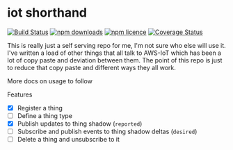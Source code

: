 # iot shorthand

[![Build Status](https://travis-ci.org/chrisns/iot-shorthand.svg?branch=master)](https://travis-ci.org/chrisns/iot-shorthand)
[![npm downloads](https://img.shields.io/npm/dt/@chrisns/iot-shorthand.svg)](https://img.shields.io/npm/dt/@chrisns/iot-shorthand.svg "View this project on npm")
[![npm licence](https://img.shields.io/npm/l/@chrisns/iot-shorthand.svg)](https://img.shields.io/npm/l/@chrisns/iot-shorthand.svg "View this project on npm")
[![Coverage Status](https://coveralls.io/repos/github/chrisns/iot-shorthand/badge.svg?branch=master)](https://coveralls.io/github/chrisns/iot-shorthand?branch=master)

This is really just a self serving repo for me, I'm not sure who else will use it.
I've written a load of other things that all talk to AWS-IoT which has been a lot of copy paste and deviation between them.
The point of this repo is just to reduce that copy paste and different ways they all work.

More docs on usage to follow

Features
 - [x] Register a thing
 - [ ] Define a thing type
 - [x] Publish updates to thing shadow (`reported`)
 - [ ] Subscribe and publish events to thing shadow deltas (`desired`)
 - [ ] Delete a thing and unsubscribe to it
